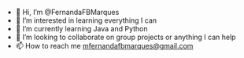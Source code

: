 - 👋 Hi, I’m @FernandaFBMarques
- 👀 I’m interested in learning everything I can
- 🌱 I’m currently learning Java and Python
- 💞️ I’m looking to collaborate on group projects or anything I can help
- 📫 How to reach me mfernandafbmarques@gmail.com

<!---
FernandaFBMarques/FernandaFBMarques is a ✨ special ✨ repository because its `README.md` (this file) appears on your GitHub profile.
You can click the Preview link to take a look at your changes.
--->
